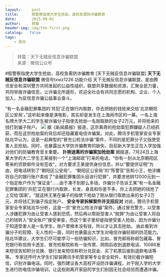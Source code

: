 ```yaml
---
layout:     post
title:      假警察指使大学生抢劫，高校急需防诈骗教育
date:       2015-09-02
author:     转载
header-img: img/the-first.png
catalog:   false
tags:
    - 其他
---
```


<blockquote><p>转载：天下无贼反信息诈骗联盟<br>
来源：微信公众号</p></blockquote>

#假警察指使大学生抢劫，高校急需防诈骗教育
[天下无贼反信息诈骗联盟]
**天下无贼反信息诈骗联盟**
微信号txwz1226
功能介绍
天下无贼反信息诈骗联盟，是由腾讯安全和深圳警方共同发起的公益性组织，联盟共享数据和资源，汇聚全民力量，共同举报诈骗信息，让诈骗无所遁形，欢迎全社会有共同志愿的机构、企业、个人加入，为反信息诈骗公益事业奋斗。

“有一名金融犯罪集团的‘共犯’正在银行内取款，你去把她的钱抢来交给‘北京朝阳区公安局’。”这听起来像是演电影，其实却是发生在上海闹市区的一幕。一名上海名牌大学大二的学生被诈骗分子指使去抢劫一名刚取款的女子2万元，并将抢来的钱打到骗子账户。
![]({{site.baseurl}}/postimg/3Frx8wcpibSskQkGNUicWlibESCdz2a3AEqe0LJ0zqx5gNRFL7xA4XaibnACStLJZicxIY0rVibTkEPN3D2DnwYTobicQ.jpeg)
据《新闻晨报》报道，这宗离奇的抢劫案犯罪嫌疑人已经抓获，而在这宗抢劫案的背后却还隐藏着电信诈骗案。对此，腾讯手机管家安全专家陆兆华认为，这是一起典型的“冒充公检法诈骗“案件，不同的是犯罪分子又指使受害人去抢劫。同时，也暴露出大学防诈骗教育的缺失，目前新大学生正在入学加强对他们的防骗教育至关重要。
**扑朔迷离的诈骗案加抢劫案**
据报道，7月24日上海某大学的大二学生王某接到一个“上海邮政”打来的电话，“你有一封从北京朝阳区寄来的贷款邮件没有签收”，对方要求王某提供身份信息，并以“要提供证明”为由，把电话转到了“朝阳区公安局”。
“朝阳区公安局”的“陈警官”告知小王，他涉嫌将自己的银行账户卖给了“金融犯罪集团头目进行犯罪”，并要求他转12000元到一个指定账户作为“保证金”……由于凑不到那么多钱，诈骗分子告诉王某“有一名金融犯罪集团的‘共犯’正在银行内取款，长发，身高和你差不多。你上去把她的钱抢了上交给‘国家’。“就这样王某在骗子的指使下抢劫了刚从银行取款出来的女子2万元，并将钱汇到骗子指定账户。
**安全专家拆解案件并支招应对**
对此，腾讯手机管家安全专家陆兆华分析，这是一宗“冒充公检法诈骗“案件。通过冒充警方，以受害人涉嫌犯罪为由让受害人感到恐慌，然后再以帮助受害人“脱罪”为由让受害人将自己的钱转入“安全账户”接受审查，而这个案子里却是指使受害人抢劫，因为诈骗分子知道受害人是一名学生，账户里根本没有钱，所以才让其去抢劫。
由此看到诈骗分子的狡猾、无人性的一面，同时也暴露出大学生对电信诈骗较弱的防范能力。陆兆华建议，大学生们尽可能学习一些防骗知识，比如，冒充邮局称邮包藏毒、冒充银行称信用卡透支、冒充检察院称有一张传票、网购后收到退款电话、10086发来短信告知积分兑换、银行发来短信称积分兑现金、买了机票后接到退款电话等等。
专家还呼吁大学生们安装腾讯手机管家等专业安全软件，有效拦截诈骗短信，识别诈骗电话。同时，强烈建议各大高校开设防诈骗课程，对于刚入学的大学生进行防电信诈骗培训，让这些刚离开家庭的学生们别因无社会经验而遭遇诈骗。
